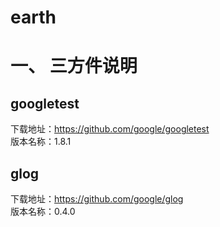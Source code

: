 # earth

# 一、 三方件说明
## googletest
下载地址：https://github.com/google/googletest  
版本名称：1.8.1  

## glog
下载地址：https://github.com/google/glog  
版本名称：0.4.0    

